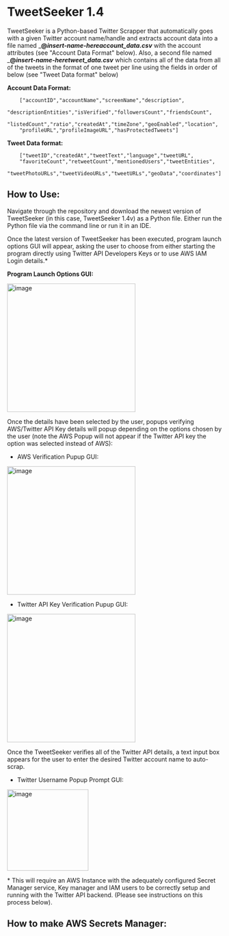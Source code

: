 # TweetSeeker 1.4

TweetSeeker is a Python-based Twitter Scrapper that automatically goes with a given Twitter account name/handle and 
extracts account data into a file named ___@*insert-name-here*_account_data.csv___ with the account attributes (see "Account Data Format" below).
Also, a second file named ___@*insert-name-here*_tweet_data.csv___ which contains all of the data from all of the tweets in
the format of one tweet per line using the fields in order of below (see "Tweet Data format" below)


**Account Data Format:**

        ["accountID","accountName","screenName","description",
        "descriptionEntities","isVerified","followersCount","friendsCount",
        "listedCount","ratio","createdAt","timeZone","geoEnabled","location",
        "profileURL","profileImageURL","hasProtectedTweets"]
        
**Tweet Data format:**


        ["tweetID","createdAt","tweetText","language","tweetURL",
        "favoriteCount","retweetCount","mentionedUsers","tweetEntities",
        "tweetPhotoURLs","tweetVideoURLs","tweetURLs","geoData","coordinates"]

## How to Use:
Navigate through the repository and download the newest version of TweetSeeker 
(in this case, TweetSeeker 1.4v) as a Python file. Either run the Python file
via the command line or run it in an IDE.

Once the latest version of TweetSeeker has been executed, program launch options
GUI will appear, asking the user to choose from either starting the program directly using
Twitter API Developers Keys or to use AWS IAM Login details.* 

**Program Launch Options GUI:**

<img src="https://user-images.githubusercontent.com/100094056/235785066-5f0fb226-c1d0-437d-963e-90d8b4c87861.png" alt="image" width="300"/>


Once the details have been selected by the user, popups verifying AWS/Twitter API Key details will
popup depending on the options chosen by the user (note the AWS Popup will not appear if the Twitter API key
the option was selected instead of AWS):

* AWS Verification Pupup GUI:

<img src="https://user-images.githubusercontent.com/100094056/235783133-84360a32-fdce-4c12-a6ae-228da03c649d.png" alt="image" width="300"/>

* Twitter API Key Verification Pupup GUI:

<img src="https://user-images.githubusercontent.com/100094056/235784092-61c8073d-0a5d-404f-b327-b795a31f8e76.png" alt="image" width="300"/>

Once the TweetSeeker verifies all of the Twitter API details, a text input box appears
for the user to enter the desired Twitter account name to auto-scrap. 

* Twitter Username Popup Prompt GUI:
<img src="https://user-images.githubusercontent.com/100094056/235819364-96c99884-2d57-4a14-8fc1-bd112591e430.png" alt="image" width="190"/>








\* This will require an AWS Instance with the adequately configured Secret Manager service,
Key manager and IAM users to be correctly setup and running with the Twitter API backend.
(Please see instructions on this process below). 




## How to make AWS Secrets Manager:
